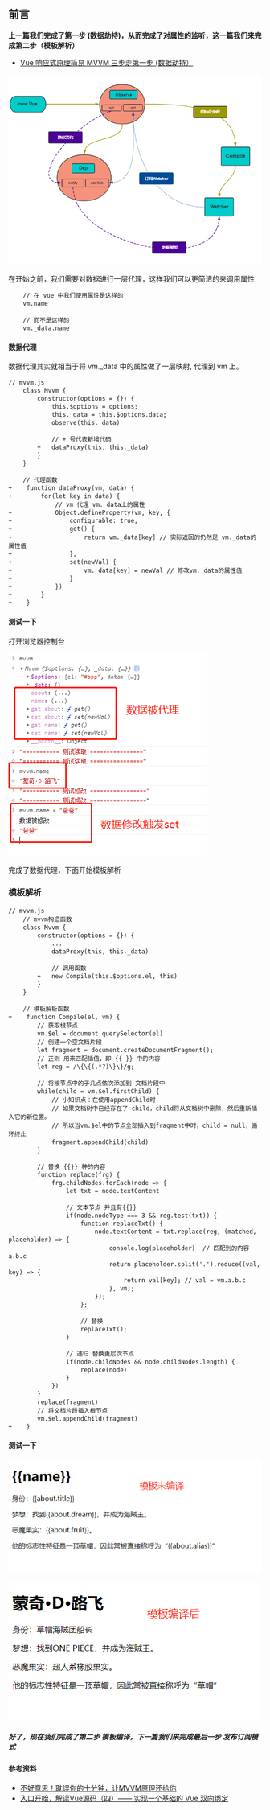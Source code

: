 ## 前言
**上一篇我们完成了第一步 (数据劫持)，从而完成了对属性的监听，这一篇我们来完成第二步（模板解析）**

- [Vue 响应式原理简易 MVVM 三步走第一步 (数据劫持）](https://juejin.im/post/5d2d6bad6fb9a07ef710a683)

![image](https://github.com/seven-it/Learn-Vue/blob/master/Vue%E5%93%8D%E5%BA%94%E5%BC%8F%E5%8E%9F%E7%90%86%E4%B8%89%E9%83%A8%E8%B5%B0/images/00.png)

在开始之前，我们需要对数据进行一层代理，这样我们可以更简洁的来调用属性

```
    // 在 vue 中我们使用属性是这样的
    vm.name
    
    // 而不是这样的
    vm._data.name
```
#### 数据代理
数据代理其实就相当于将 vm._data 中的属性做了一层映射, 代理到 vm 上。

```
// mvvm.js
    class Mvvm {
        constructor(options = {}) {
            this.$options = options;
            this._data = this.$options.data;
            observe(this._data)
            
            // + 号代表新增代码
        +   dataProxy(this, this._data)
        }
    }    
    
    // 代理函数
+    function dataProxy(vm, data) {
+        for(let key in data) {
             // vm 代理 vm._data上的属性
+            Object.defineProperty(vm, key, {
+                configurable: true,
+                get() {
+                    return vm._data[key] // 实际返回的仍然是 vm._data的属性值
+                },
+                set(newVal) {
+                    vm._data[key] = newVal // 修改vm._data的属性值
+                }
+            })
+        }
+    }
```
#### 测试一下
打开浏览器控制台

![image](https://github.com/seven-it/Learn-Vue/blob/master/Vue%E5%93%8D%E5%BA%94%E5%BC%8F%E5%8E%9F%E7%90%86%E4%B8%89%E9%83%A8%E8%B5%B0/images/c1.png)

完成了数据代理，下面开始模板解析
### 模板解析

```
// mvvm.js
    // mvvm构造函数
    class Mvvm {
        constructor(options = {}) {
            ...
            dataProxy(this, this._data)
            
            // 调用函数
        +   new Compile(this.$options.el, this)
        }
    }
    
    // 模板解析函数
+    function Compile(el, vm) {
        // 获取根节点
        vm.$el = document.querySelector(el)
        // 创建一个空文档片段
        let fragment = document.createDocumentFragment();
        // 正则 用来匹配插值，即 {{ }} 中的内容
        let reg = /\{\{(.*?)\}\}/g;
        
        // 将根节点中的子几点依次添加到 文档片段中
        while(child = vm.$el.firstChild) {
            // 小知识点：在使用appendChild时
            // 如果文档树中已经存在了 child，child将从文档树中删除，然后重新插入它的新位置。
            // 所以当vm.$el中的节点全部插入到fragment中时，child = null，循环终止
            fragment.appendChild(child)
        }
        
        // 替换 {{}} 种的内容
        function replace(frg) {
            frg.childNodes.forEach(node => {
                let txt = node.textContent
                
                // 文本节点 并且有{{}}
                if(node.nodeType === 3 && reg.test(txt)) {
                    function replaceTxt() {
                        node.textContent = txt.replace(reg, (matched, placeholder) => {  
                            console.log(placeholder)  // 匹配到的内容 a.b.c
                            return placeholder.split('.').reduce((val, key) => {
                                return val[key]; // val = vm.a.b.c
                            }, vm);
                        });
                    };
                    
                    // 替换
                    replaceTxt();
                }
                
                // 递归 替换更层次节点
                if(node.childNodes && node.childNodes.length) {
                    replace(node)
                }
            })
        }
        replace(fragment)
        // 将文档片段插入根节点
        vm.$el.appendChild(fragment)
+    }
```
#### 测试一下
![image](https://github.com/seven-it/Learn-Vue/blob/master/Vue%E5%93%8D%E5%BA%94%E5%BC%8F%E5%8E%9F%E7%90%86%E4%B8%89%E9%83%A8%E8%B5%B0/images/c2.png)

![image](https://github.com/seven-it/Learn-Vue/blob/master/Vue%E5%93%8D%E5%BA%94%E5%BC%8F%E5%8E%9F%E7%90%86%E4%B8%89%E9%83%A8%E8%B5%B0/images/c3.png)

##### 好了，现在我们完成了第二步 模板编译，下一篇我们来完成最后一步 发布订阅模式 
#### 参考资料
- [不好意思！耽误你的十分钟，让MVVM原理还给你](https://juejin.im/post/5abdd6f6f265da23793c4458)
- [入口开始，解读Vue源码（四）—— 实现一个基础的 Vue 双向绑定](https://github.com/muwoo/blogs/blob/master/src/Vue/5.md)